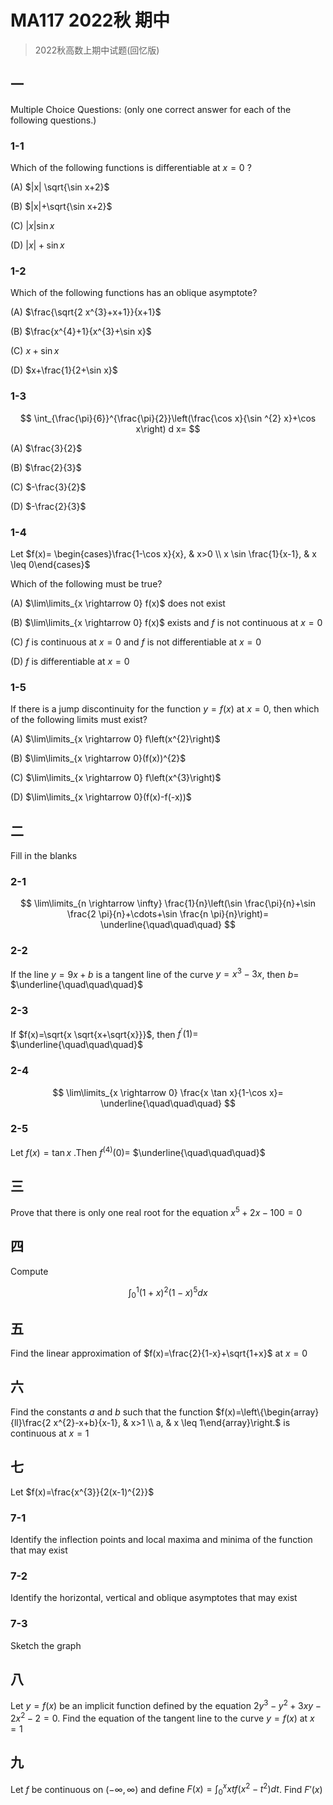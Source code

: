 # MA117 2022秋 期中

> 2022秋高数上期中试题(回忆版)

## 一

Multiple Choice Questions: (only one correct answer for each of the following questions.)

### 1-1

Which of the following functions is differentiable at $x=0$ ?

(A) $|x| \sqrt{\sin x+2}$

(B) $|x|+\sqrt{\sin x+2}$

(C) $|x| \sin x$

(D) $|x|+\sin x$

### 1-2

Which of the following functions has an oblique asymptote?

(A) $\frac{\sqrt{2 x^{3}+x+1}}{x+1}$

(B) $\frac{x^{4}+1}{x^{3}+\sin x}$

(C) $x+\sin x$

(D) $x+\frac{1}{2+\sin x}$

### 1-3

$$
\int_{\frac{\pi}{6}}^{\frac{\pi}{2}}\left(\frac{\cos x}{\sin ^{2} x}+\cos x\right) d x=
$$

(A) $\frac{3}{2}$

(B) $\frac{2}{3}$

(C) $-\frac{3}{2}$

(D) $-\frac{2}{3}$

### 1-4

Let $f(x)= \begin{cases}\frac{1-\cos x}{x}, & x>0 \\ x \sin \frac{1}{x-1}, & x \leq 0\end{cases}$

Which of the following must be true?

(A) $\lim\limits_{x \rightarrow 0} f(x)$ does not exist

(B) $\lim\limits_{x \rightarrow 0} f(x)$ exists and $f$ is not continuous at $x=0$

(C) $f$ is continuous at $x=0$ and $f$ is not differentiable at $x=0$

(D) $f$ is differentiable at $x=0$

### 1-5

If there is a jump discontinuity for the function $y=f(x)$ at $x=0$, then which of the following limits must exist?

(A) $\lim\limits_{x \rightarrow 0} f\left(x^{2}\right)$

(B) $\lim\limits_{x \rightarrow 0}(f(x))^{2}$

(C) $\lim\limits_{x \rightarrow 0} f\left(x^{3}\right)$

(D) $\lim\limits_{x \rightarrow 0}(f(x)-f(-x))$

## 二

Fill in the blanks

### 2-1

$$
\lim\limits_{n \rightarrow \infty} \frac{1}{n}\left(\sin \frac{\pi}{n}+\sin \frac{2 \pi}{n}+\cdots+\sin \frac{n \pi}{n}\right)= \underline{\quad\quad\quad}
$$

### 2-2

If the line $y=9 x+b$ is a tangent line of the curve $y=x^{3}-3 x$, then $b=$ $\underline{\quad\quad\quad}$

### 2-3

If $f(x)=\sqrt{x \sqrt{x+\sqrt{x}}}$, then $f^{\prime}(1)=$ $\underline{\quad\quad\quad}$

### 2-4

$$
\lim\limits_{x \rightarrow 0} \frac{x \tan x}{1-\cos x}= \underline{\quad\quad\quad}
$$

### 2-5

Let $f(x)=\tan x$ .Then $f^{(4)}(0)=$ $\underline{\quad\quad\quad}$

## 三

Prove that there is only one real root for the equation $x^{5}+2 x-100=0$

## 四

Compute

$$
\int_{0}^{1}(1+x)^{2}(1-x)^{5} d x
$$

## 五

Find the linear approximation of $f(x)=\frac{2}{1-x}+\sqrt{1+x}$ at $x=0$

## 六

Find the constants $a$ and $b$ such that the function $f(x)=\left\{\begin{array}{ll}\frac{2 x^{2}-x+b}{x-1}, & x>1 \\ a, & x \leq 1\end{array}\right.$ is continuous at $x=1$

## 七

Let $f(x)=\frac{x^{3}}{2(x-1)^{2}}$

### 7-1

Identify the inflection points and local maxima and minima of the function that may exist

### 7-2

Identify the horizontal, vertical and oblique asymptotes that may exist

### 7-3

Sketch the graph

## 八

Let $y=f(x)$ be an implicit function defined by the equation $2 y^{3}-y^{2}+3 x y-2 x^{2}-2=0$. Find the equation of the tangent line to the curve $y=f(x)$ at $x=1$

## 九

Let $f$ be continuous on $(-\infty, \infty)$ and define $F(x)=\int_{0}^{x} xt f(x^{2}-t^{2}) dt$. Find $F'(x)$
